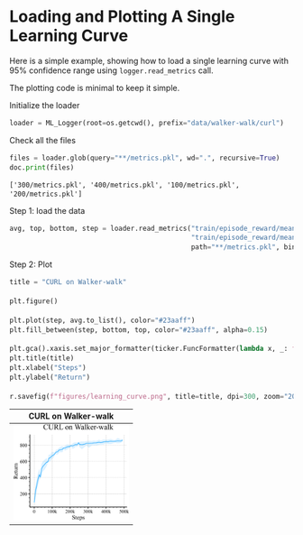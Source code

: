 
# Loading and Plotting A Single Learning Curve

Here is a simple example, showing how to load a single learning curve with
95% confidence range using `logger.read_metrics` call.

The plotting code is minimal to keep it simple.

Initialize the loader
```python
loader = ML_Logger(root=os.getcwd(), prefix="data/walker-walk/curl")
```
Check all the files
```python
files = loader.glob(query="**/metrics.pkl", wd=".", recursive=True)
doc.print(files)
```

```
['300/metrics.pkl', '400/metrics.pkl', '100/metrics.pkl', '200/metrics.pkl']
```
Step 1: load the data
```python
avg, top, bottom, step = loader.read_metrics("train/episode_reward/mean@mean", "train/episode_reward/mean@84%",
                                             "train/episode_reward/mean@16%", x_key="step@mean",
                                             path="**/metrics.pkl", bin_size=40)
```
Step 2: Plot
```python
title = "CURL on Walker-walk"

plt.figure()

plt.plot(step, avg.to_list(), color="#23aaff")
plt.fill_between(step, bottom, top, color="#23aaff", alpha=0.15)

plt.gca().xaxis.set_major_formatter(ticker.FuncFormatter(lambda x, _: f"{int(x / 1000)}k" if x else "0"))
plt.title(title)
plt.xlabel("Steps")
plt.ylabel("Return")

r.savefig(f"figures/learning_curve.png", title=title, dpi=300, zoom="20%")
```

| **CURL on Walker-walk** |
|:-----------------------:|
| <img style="align-self:center; zoom:20%;" src="figures/learning_curve.png" image="None" styles="{'margin': '0.5em'}" width="None" height="None" dpi="300"/> |
